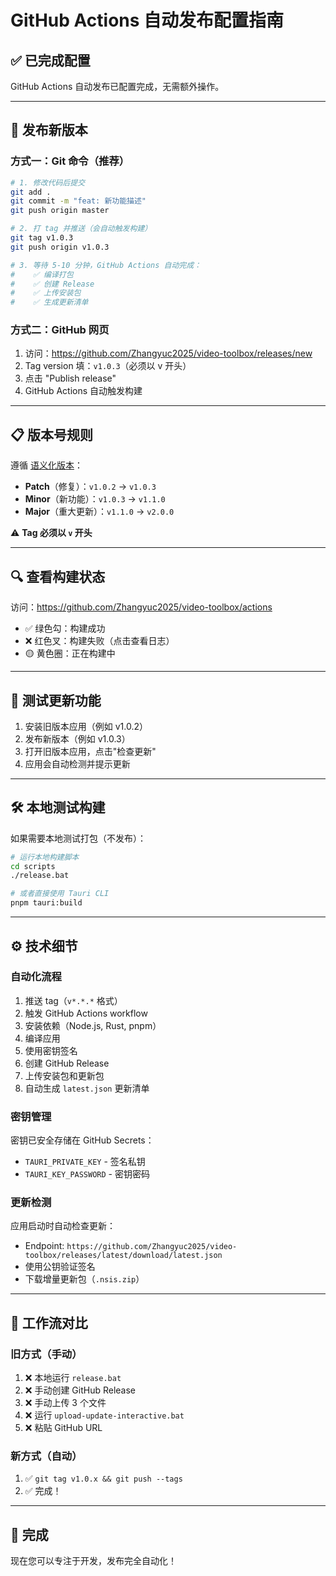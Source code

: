 # GitHub Actions 自动发布配置指南

## ✅ 已完成配置

GitHub Actions 自动发布已配置完成，无需额外操作。

---

## 🚀 发布新版本

### 方式一：Git 命令（推荐）

```bash
# 1. 修改代码后提交
git add .
git commit -m "feat: 新功能描述"
git push origin master

# 2. 打 tag 并推送（会自动触发构建）
git tag v1.0.3
git push origin v1.0.3

# 3. 等待 5-10 分钟，GitHub Actions 自动完成：
#    ✅ 编译打包
#    ✅ 创建 Release
#    ✅ 上传安装包
#    ✅ 生成更新清单
```

### 方式二：GitHub 网页

1. 访问：https://github.com/Zhangyuc2025/video-toolbox/releases/new
2. Tag version 填：`v1.0.3`（必须以 v 开头）
3. 点击 "Publish release"
4. GitHub Actions 自动触发构建

---

## 📋 版本号规则

遵循 [语义化版本](https://semver.org/lang/zh-CN/)：

- **Patch**（修复）：`v1.0.2` → `v1.0.3`
- **Minor**（新功能）：`v1.0.3` → `v1.1.0`
- **Major**（重大更新）：`v1.1.0` → `v2.0.0`

⚠️ **Tag 必须以 `v` 开头**

---

## 🔍 查看构建状态

访问：https://github.com/Zhangyuc2025/video-toolbox/actions

- ✅ 绿色勾：构建成功
- ❌ 红色叉：构建失败（点击查看日志）
- 🟡 黄色圈：正在构建中

---

## 🧪 测试更新功能

1. 安装旧版本应用（例如 v1.0.2）
2. 发布新版本（例如 v1.0.3）
3. 打开旧版本应用，点击"检查更新"
4. 应用会自动检测并提示更新

---

## 🛠️ 本地测试构建

如果需要本地测试打包（不发布）：

```bash
# 运行本地构建脚本
cd scripts
./release.bat

# 或者直接使用 Tauri CLI
pnpm tauri:build
```

---

## ⚙️ 技术细节

### 自动化流程

1. 推送 tag（`v*.*.*` 格式）
2. 触发 GitHub Actions workflow
3. 安装依赖（Node.js, Rust, pnpm）
4. 编译应用
5. 使用密钥签名
6. 创建 GitHub Release
7. 上传安装包和更新包
8. 自动生成 `latest.json` 更新清单

### 密钥管理

密钥已安全存储在 GitHub Secrets：
- `TAURI_PRIVATE_KEY` - 签名私钥
- `TAURI_KEY_PASSWORD` - 密钥密码

### 更新检测

应用启动时自动检查更新：
- Endpoint: `https://github.com/Zhangyuc2025/video-toolbox/releases/latest/download/latest.json`
- 使用公钥验证签名
- 下载增量更新包（`.nsis.zip`）

---

## 📝 工作流对比

### 旧方式（手动）
1. ❌ 本地运行 `release.bat`
2. ❌ 手动创建 GitHub Release
3. ❌ 手动上传 3 个文件
4. ❌ 运行 `upload-update-interactive.bat`
5. ❌ 粘贴 GitHub URL

### 新方式（自动）
1. ✅ `git tag v1.0.x && git push --tags`
2. ✅ 完成！

---

## 🎉 完成

现在您可以专注于开发，发布完全自动化！
